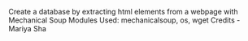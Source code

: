 Create a database by extracting html elements from a webpage with Mechanical Soup
Modules Used: mechanicalsoup, os, wget
Credits - Mariya Sha

